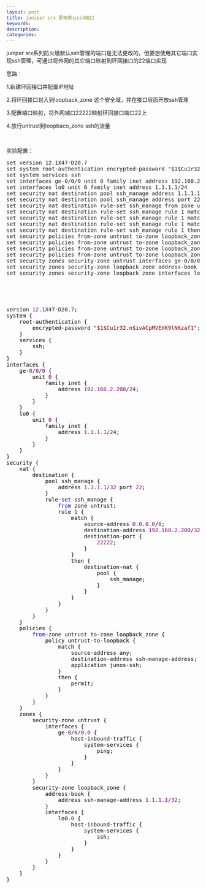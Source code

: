 ```yaml
---
layout: post
title: juniper srx 更改默认ssh端口
keywords:
description:
categories:
---
```

<p>juniper srx系列防火墙默认ssh管理的端口是无法更改的，但要想使用其它端口实现ssh管理，可通过将外网的其它端口映射到环回接口的22端口实现</p>
<p>思路：</p>
<p>1.新建环回接口并配置IP地址</p>
<p>2.将环回接口划入到loopback_zone 这个安全域，并在接口层面开放ssh管理</p>
<p>3.配置端口映射，将外网端口22222映射环回接口端口22上</p>
<p>4.放行untrust到loopbaco_zone ssh的流量</p>
<p>&nbsp;</p>
<p>实验配置：</p>
<div class="cnblogs_Highlighter">
<pre class="brush:bash;gutter:true;">set version 12.1X47-D20.7
set system root-authentication encrypted-password "$1$Cu1r32.n$ivA34PWVEXK9lNKzaf1"
set system services ssh
set interfaces ge-0/0/0 unit 0 family inet address 192.168.2.200/24
set interfaces lo0 unit 0 family inet address 1.1.1.1/24
set security nat destination pool ssh_manage address 1.1.1.1/32
set security nat destination pool ssh_manage address port 22
set security nat destination rule-set ssh_manage from zone untrust
set security nat destination rule-set ssh_manage rule 1 match source-address 0.0.0.0/0
set security nat destination rule-set ssh_manage rule 1 match destination-address 192.168.2.200/32
set security nat destination rule-set ssh_manage rule 1 match destination-port 22222
set security nat destination rule-set ssh_manage rule 1 then destination-nat pool ssh_manage
set security policies from-zone untrust to-zone loopback_zone policy untrust-to-loopback match source-address any
set security policies from-zone untrust to-zone loopback_zone policy untrust-to-loopback match destination-address ssh-manage-address
set security policies from-zone untrust to-zone loopback_zone policy untrust-to-loopback match application junos-ssh
set security policies from-zone untrust to-zone loopback_zone policy untrust-to-loopback then permit
set security zones security-zone untrust interfaces ge-0/0/0.0 host-inbound-traffic system-services ping
set security zones security-zone loopback_zone address-book address ssh-manage-address 1.1.1.1/32
set security zones security-zone loopback_zone interfaces lo0.0 host-inbound-traffic system-services ssh
</pre>
</div>
<p>　　</p>
<p>&nbsp;</p>
<div class="cnblogs_code">
<pre>version <span style="color: #800080;">12</span>.1X47-D20.<span style="color: #800080;">7</span><span style="color: #000000;">;
system {
    root</span>-<span style="color: #000000;">authentication {
        encrypted</span>-password <span style="color: #800000;">"</span><span style="color: #800000;">$1$Cu1r32.n$ivACpMVEXK9lNKzaf1</span><span style="color: #800000;">"</span>; ## SECRET-<span style="color: #000000;">DATA
    }
    services {
        ssh;
    }
}
interfaces {
    ge</span>-<span style="color: #800080;">0</span>/<span style="color: #800080;">0</span>/<span style="color: #800080;">0</span><span style="color: #000000;"> {
        unit </span><span style="color: #800080;">0</span><span style="color: #000000;"> {
            family inet {
                address </span><span style="color: #800080;">192.168</span>.<span style="color: #800080;">2.200</span>/<span style="color: #800080;">24</span><span style="color: #000000;">;
            }
        }
    }
    lo0 {
        unit </span><span style="color: #800080;">0</span><span style="color: #000000;"> {
            family inet {
                address </span><span style="color: #800080;">1.1</span>.<span style="color: #800080;">1.1</span>/<span style="color: #800080;">24</span><span style="color: #000000;">;
            }
        }
    }
}
security {
    nat {
        destination {
            pool ssh_manage {
                address </span><span style="color: #800080;">1.1</span>.<span style="color: #800080;">1.1</span>/<span style="color: #800080;">32</span> port <span style="color: #800080;">22</span><span style="color: #000000;">;
            }
            rule</span>-<span style="color: #0000ff;">set</span><span style="color: #000000;"> ssh_manage {
                </span><span style="color: #0000ff;">from</span><span style="color: #000000;"> zone untrust;
                rule </span><span style="color: #800080;">1</span><span style="color: #000000;"> {
                    match {
                        source</span>-address <span style="color: #800080;">0.0</span>.<span style="color: #800080;">0.0</span>/<span style="color: #800080;">0</span><span style="color: #000000;">;
                        destination</span>-address <span style="color: #800080;">192.168</span>.<span style="color: #800080;">2.200</span>/<span style="color: #800080;">32</span><span style="color: #000000;">;
                        destination</span>-<span style="color: #000000;">port {
                            </span><span style="color: #800080;">22222</span><span style="color: #000000;">;
                        }
                    }
                    then {
                        destination</span>-<span style="color: #000000;">nat {
                            pool {
                                ssh_manage;
                            }
                        }
                    }
                }
            }
        }
    }
    policies {
        </span><span style="color: #0000ff;">from</span>-zone untrust to-<span style="color: #000000;">zone loopback_zone {
            policy untrust</span>-to-<span style="color: #000000;">loopback {
                match {
                    source</span>-<span style="color: #000000;">address any;
                    destination</span>-address ssh-manage-<span style="color: #000000;">address;
                    application junos</span>-<span style="color: #000000;">ssh;
                }
                then {
                    permit;
                }
            }
        }
    }
    zones {
        security</span>-<span style="color: #000000;">zone untrust {
            interfaces {
                ge</span>-<span style="color: #800080;">0</span>/<span style="color: #800080;">0</span>/<span style="color: #800080;">0.0</span><span style="color: #000000;"> {
                    host</span>-inbound-<span style="color: #000000;">traffic {
                        system</span>-<span style="color: #000000;">services {
                            ping;
                        }
                    }
                }
            }
        }
        security</span>-<span style="color: #000000;">zone loopback_zone {
            address</span>-<span style="color: #000000;">book {
                address ssh</span>-manage-address <span style="color: #800080;">1.1</span>.<span style="color: #800080;">1.1</span>/<span style="color: #800080;">32</span><span style="color: #000000;">;
            }
            interfaces {
                lo0.</span><span style="color: #800080;">0</span><span style="color: #000000;"> {
                    host</span>-inbound-<span style="color: #000000;">traffic {
                        system</span>-<span style="color: #000000;">services {
                            ssh;
                        }
                    }
                }
            }
        }
    }
}</span></pre>
</div>
<p>&nbsp;</p>
    
